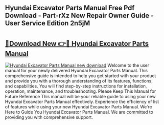 ## Hyundai Excavator Parts Manual Free Pdf Download - Part-rXz New Repair Owner Guide - User Service Edition 2n5jM

# <h2><a href="http://bc3189.oget.top/?id=Hyundai+Excavator+Parts+Manual">🔗Download New 👉🔴 Hyundai Excavator Parts Manual</a></h2>

[![Hyundai Excavator Parts Manual new download](https://i.imgur.com/5g1atiW.png)](http://bc3189.oget.top/?id=Hyundai+Excavator+Parts+Manual)
Welcome to the user manual for your newly delivered Hyundai Excavator Parts Manual. This comprehensive guide is intended to help you get started with your product and provide you with a thorough understanding of its features, functions, and capabilities. You will find step-by-step instructions for installation, operation, maintenance, and troubleshooting. Please Keep This Manual for Future Reference This manual will be your reliable guide to using your new Hyundai Excavator Parts Manual effectively. Experience the efficiency of list of features while using your new Hyundai Excavator Parts Manual. We're Here to Guide You Hyundai Excavator Parts Manual. We are committed to providing you with comprehensive support.
